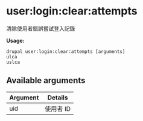 # user:login:clear:attempts
清除使用者錯誤嘗試登入記錄

**Usage:**
```
drupal user:login:clear:attempts [arguments]
ulca
uslca
```

## Available arguments
Argument | Details
---------|-------------
uid | 使用者 ID
